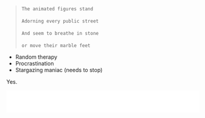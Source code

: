 >     The animated figures stand
> 
>     Adorning every public street
> 
>     And seem to breathe in stone
> 
>     or move their marble feet

* Random therapy
* Procrastination
* Stargazing maniac (needs to stop)

Yes.

<img alt="Cool stuffs" src="cool_stuff.svg">
